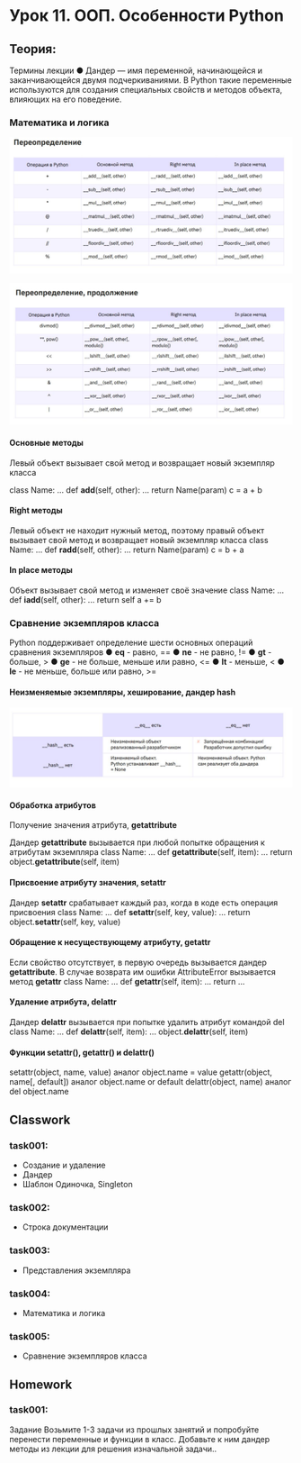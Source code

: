 # Урок 11. ООП. Особенности Python

## Теория:

Термины лекции
● Дандер — имя переменной, начинающейся и заканчивающейся двумя
подчеркиваниями. В Python такие переменные используются для создания
специальных свойств и методов объекта, влияющих на его поведение.

### Математика и логика

![1](1.JPG)

![2](2.JPG)

#### Основные методы

Левый объект вызывает свой метод и возвращает
новый экземпляр класса

class Name:
...
def __add__(self, other):
...
return Name(param)
c = a + b

#### Right методы

Левый объект не находит нужный метод, поэтому правый объект
вызывает свой метод и возвращает новый экземпляр класса
class Name:
...
def __radd__(self, other):
...
return Name(param)
c = b + a

#### In place методы

Объект вызывает свой метод и изменяет своё значение
class Name:
...
def __iadd__(self, other):
...
return self
a += b

### Сравнение экземпляров класса

Python поддерживает определение шести основных операций
сравнения экземпляров
● __eq__ - равно, ==
● __ne__ - не равно, !=
● __gt__ - больше, >
● __ge__ - не больше, меньше или равно, <=
● __lt__ - меньше, <
● __le__ - не меньше, больше или равно, >=

#### Неизменяемые экземпляры, хеширование, дандер __hash__

![3](3.JPG)

#### Обработка атрибутов

Получение значения атрибута, __getattribute__

Дандер __getattribute__ вызывается при любой попытке
обращения к атрибутам экземпляра
class Name:
...
def __getattribute__(self, item):
...
return object.__getattribute__(self, item)

#### Присвоение атрибуту значения, __setattr__

Дандер __setattr__ срабатывает каждый раз,
когда в коде есть операция присвоения
class Name:
...
def __setattr__(self, key, value):
...
return object.__setattr__(self, key, value)

#### Обращение к несуществующему атрибуту, __getattr__

Если свойство отсутствует, в первую очередь вызывается дандер
__getattribute__. В случае возврата им ошибки AttributeError
вызывается метод __getattr__
class Name:
...
def __getattr__(self, item):
...
return ...

#### Удаление атрибута, __delattr__

Дандер __delattr__ вызывается при попытке удалить
атрибут командой del
class Name:
...
def __delattr__(self, item):
...
object.__delattr__(self, item)

#### Функции setattr(), getattr() и delattr()

setattr(object, name, value)
аналог object.name = value
getattr(object, name[, default])
аналог object.name or default
delattr(object, name)
аналог del object.name

## Classwork

### task001:

- Создание и удаление
- Дандер
- Шаблон Одиночка, Singleton

### task002:

- Строка документации

### task003:

- Представления экземпляра

### task004:

- Математика и логика

### task005:

- Сравнение экземпляров класса

## Homework

### task001:
Задание
Возьмите 1-3 задачи из прошлых занятий 
и попробуйте перенести переменные и функции 
в класс. Добавьте к ним дандер методы из лекции 
для решения изначальной задачи..
